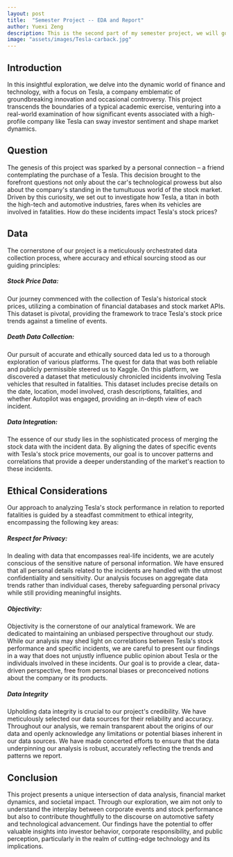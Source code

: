 ```yaml
---
layout: post
title:  "Semester Project -- EDA and Report"
author: Yuexi Zeng
description: This is the second part of my semester project, we will go through the exploratory data analysis process"
image: "assets/images/Tesla-carback.jpg"
---
```


## Introduction
In this insightful exploration, we delve into the dynamic world of finance and technology, with a focus on Tesla, a company emblematic of groundbreaking innovation and occasional controversy. This project transcends the boundaries of a typical academic exercise, venturing into a real-world examination of how significant events associated with a high-profile company like Tesla can sway investor sentiment and shape market dynamics.


## Question
The genesis of this project was sparked by a personal connection – a friend contemplating the purchase of a Tesla. This decision brought to the forefront questions not only about the car's technological prowess but also about the company's standing in the tumultuous world of the stock market. Driven by this curiosity, we set out to investigate how Tesla, a titan in both the high-tech and automotive industries, fares when its vehicles are involved in fatalities. How do these incidents impact Tesla's stock prices? 


## Data

The cornerstone of our project is a meticulously orchestrated data collection process, where accuracy and ethical sourcing stood as our guiding principles:

##### Stock Price Data:
Our journey commenced with the collection of Tesla's historical stock prices, utilizing a combination of financial databases and stock market APIs. This dataset is pivotal, providing the framework to trace Tesla's stock price trends against a timeline of events.

##### Death Data Collection:
Our pursuit of accurate and ethically sourced data led us to a thorough exploration of various platforms. The quest for data that was both reliable and publicly permissible steered us to Kaggle. On this platform, we discovered a dataset that meticulously chronicled incidents involving Tesla vehicles that resulted in fatalities. This dataset includes precise details on the date, location, model involved, crash descriptions, fatalities, and whether Autopilot was engaged, providing an in-depth view of each incident.

##### Data Integration:
The essence of our study lies in the sophisticated process of merging the stock data with the incident data. By aligning the dates of specific events with Tesla's stock price movements, our goal is to uncover patterns and correlations that provide a deeper understanding of the market's reaction to these incidents.

## Ethical Considerations

Our approach to analyzing Tesla's stock performance in relation to reported fatalities is guided by a steadfast commitment to ethical integrity, encompassing the following key areas:



##### Respect for Privacy:
In dealing with data that encompasses real-life incidents, we are acutely conscious of the sensitive nature of personal information. We have ensured that all personal details related to the incidents are handled with the utmost confidentiality and sensitivity. Our analysis focuses on aggregate data trends rather than individual cases, thereby safeguarding personal privacy while still providing meaningful insights.


##### Objectivity:
Objectivity is the cornerstone of our analytical framework. We are dedicated to maintaining an unbiased perspective throughout our study. While our analysis may shed light on correlations between Tesla's stock performance and specific incidents, we are careful to present our findings in a way that does not unjustly influence public opinion about Tesla or the individuals involved in these incidents. Our goal is to provide a clear, data-driven perspective, free from personal biases or preconceived notions about the company or its products.


##### Data Integrity
Upholding data integrity is crucial to our project's credibility. We have meticulously selected our data sources for their reliability and accuracy. Throughout our analysis, we remain transparent about the origins of our data and openly acknowledge any limitations or potential biases inherent in our data sources. We have made concerted efforts to ensure that the data underpinning our analysis is robust, accurately reflecting the trends and patterns we report.



## Conclusion

This project presents a unique intersection of data analysis, financial market dynamics, and societal impact. Through our exploration, we aim not only to understand the interplay between corporate events and stock performance but also to contribute thoughtfully to the discourse on automotive safety and technological advancement. Our findings have the potential to offer valuable insights into investor behavior, corporate responsibility, and public perception, particularly in the realm of cutting-edge technology and its implications.




